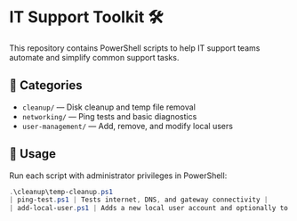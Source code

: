 # IT Support Toolkit 🛠️

This repository contains PowerShell scripts to help IT support teams automate and simplify common support tasks.

## 🔹 Categories

- `cleanup/` — Disk cleanup and temp file removal
- `networking/` — Ping tests and basic diagnostics
- `user-management/` — Add, remove, and modify local users

## 🏁 Usage

Run each script with administrator privileges in PowerShell:

```powershell
.\cleanup\temp-cleanup.ps1
| ping-test.ps1 | Tests internet, DNS, and gateway connectivity |
| add-local-user.ps1 | Adds a new local user account and optionally to Administrators group |


